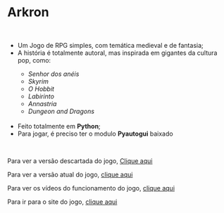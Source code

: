<h1>Arkron</h1>
<br>
<ul>
  <li>Um Jogo de RPG simples, com temática medieval e de fantasia;</li>
  <li>A história é totalmente autoral, mas inspirada em gigantes da cultura pop, como:</p>
  <ul>
    <li><i>Senhor dos anéis</i></li> 
    <li><i>Skyrim</i></li> 
    <li><i>O Hobbit</i></li> 
    <li><i>Labirinto</i></li>
    <li><i>Annastria</i></li>
    <li><i>Dungeon and Dragons</i></li>
    <br>
  </ul>
  <li>Feito totalmente em <b>Python</b>;</li>
  <li>Para jogar, é preciso ter o modulo <b>Pyautogui</b> baixado</li>
</ul>
<br>
<p>Para ver a versão descartada do jogo, <a href="https://github.com/Blitk/Game-A-batalha-de-Heaven-Hill" target="_blanck">Clique aqui</a></p>
<p>Para ver a versão atual do jogo, <a href="https://github.com/Blitk/Arkron/tree/master/Codes" target="_blanck">clique aqui</a></P>
<p>Para ver os vídeos do funcionamento do jogo, <a href="https://www.youtube.com/channel/UC4e0-LG4LkB_eQ9GgOPM2tA" target="_blanck">clique aqui</a></p>
<p>Para ir para o site do jogo, <a href="https://cyberbluetechnology.github.io/" target="_blanck">clique aqui</a></p>
<br>

